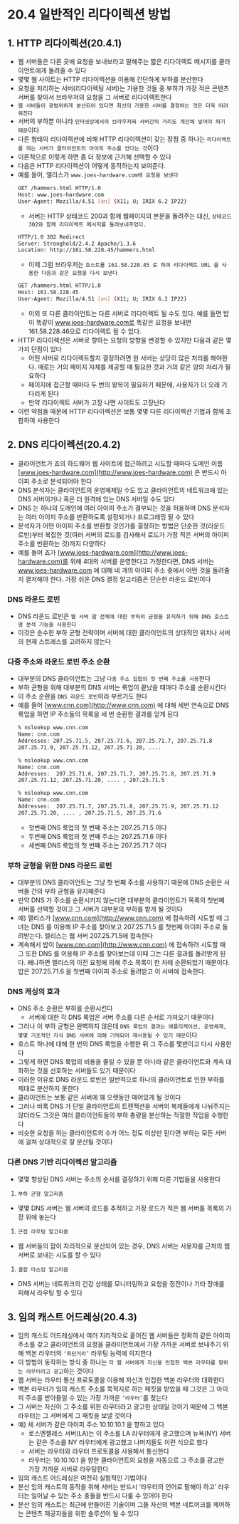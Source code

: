 # 20.4 일반적인 리다이렉션 방법

## 1. HTTP 리다이렉션(20.4.1)

- 웹 서버들은 다른 곳에 요청을 보내보라고 말해주는 짧은 리다이렉트 메시지를 클라이언트에게 돌려줄 수 있다
- 몇몇 웹 사이트는 HTTP 리다이렉션을 이용해 간단하게 부하를 분산한다
- 요청을 처리하는 서버(리다이렉팅 서버)는 가용한 것들 중 부하가 가장 적은 콘텐츠 서버를 찾아서 브라우저의 요청을 그 서버로 리다이렉트한다
- `웹 서버들이 광범위하게 분산되어 있다면 최선의 가용한 서버를 결정하는 것은 더욱 어려워진다`
- 서버의 부하뿐 아니라 `인터넷상에서의 브라우저와 서버간의 거리도 계산에 넣어야 하기 때문`이다
- 다른 형태의 리다이렉션에 비해 HTTP 리다이렉션이 갖는 장점 중 하나는 `리다이렉트를 하는 서버가 클라이언트의 아이피 주소를 안다는 것`이다
- 이론적으로 이렇게 하면 좀 더 정보에 근거해 선택할 수 있다
- 다음은 HTTP 리다이렉션이 어떻게 동작하는지 보여준다.
- 예를 들어, 앨리스가 `www.joes-hardware.com에 요청을 보낸다`
  ```bash
  GET /hammers.html HTTP/1.0
  Host: www.joes-hardware.com
  User-Agent: Mozilla/4.51 [en] (X11; U; IRIX 6.2 IP22)
  ```
  - 서버는 HTTP 상태코드 200과 함께 웹페이지의 본문을 돌려주는 대신, `상태코드 302와 함께 리다이렉트 메시지를 돌려보내주었다.`
  ```bash
  HTTP/1.0 302 Redirect
  Server: Stronghold/2.4.2 Apache/1.3.6
  Location: http://161.58.228.45/hammers.html
  ```
  - 이제 그럼 브라우저는 `호스트를 161.58.228.45 로 하여 리다이렉트 URL 을 사용한 다음과 같은 요청을 다시 보낸다`
  ```bash
  GET /hammers.html HTTP/1.0
  Host: 161.58.228.45
  User-Agent: Mozilla/4.51 [en] (X11; U; IRIX 6.2 IP22)
  ```
  - 이외 또 다른 클라이언트는 다른 서버로 리다이렉트 될 수도 있다. 예를 들면 밥이 똑같이 www.joes-hardware.com로 똑같은 요청을 보내면 161.58.228.46으로 리다이렉트 될 수 있다.
- HTTP 리다이렉션은 서버로 향하는 요청의 방향을 변경할 수 있지만 다음과 같은 몇가지 단점이 있다
  - 어떤 서버로 리다이렉트할지 결정하려면 원 서버는 상당히 많은 처리를 해야한다. 때로는 거의 페이지 자체를 제공할 때 필요한 것과 거의 같은 양의 처리가 필요하다
  - 페이지에 접근할 때마다 두 번의 왕복이 필요하기 때문에, 사용자가 더 오래 기다리게 된다
  - 만약 리다이렉트 서버가 고장 나면 사이트도 고장난다
- 이런 약점들 때문에 HTTP 리다이렉션은 보통 몇몇 다른 리다이렉션 기법과 함께 조합하여 사용한다

## 2. DNS 리다이렉션(20.4.2)

- 클라이언트가 죠의 하드웨어 웹 사이트에 접근하려고 시도할 때마다 도메인 이름 [www.joes-hardware.com](http://www.joes-hardware.com) 은 반드시 아이피 주소로 분석되어야 한다
- DNS 분석자는 클라이언트의 운영체제일 수도 있고 클라이언트의 네트워크에 있는 DNS 서버이거나 혹은 더 원격에 있는 DNS 서버일 수도 있다
- DNS 는 하나의 도메인에 여러 아이피 주소가 결부되는 것을 허용하며 DNS 분석자는 여러 아이피 주소를 반환하도록 설정되거나 프로그래밍 될 수 있다
- 분석자가 어떤 아이피 주소를 반환할 것인가를 결정하는 방법은 단순한 것(라운드 로빈)부터 복잡한 것(여러 서버의 로드를 검사해서 로드가 가장 적은 서버의 아이피 주소를 반환하는 것)까지 다양하다
- 예를 들어 죠가 [www.joes-hardware.com](http://www.joes-hardware.com)를 위해 4대의 서버를 운영한다고 가정한다면, DNS 서버는 www.joes-hardware.com 에 대해 네 개의 아이피 주소 중에서 어떤 것을 돌려줄지 결저해야 한다. 가장 쉬운 DNS 결정 알고리즘은 단순한 라운드 로빈이다

### DNS 라운드 로빈

- DNS 라운드 로빈은 `웹 서버 팜 전체에 대한 부하의 균형을 유지하기 위해 DNS 호스트 명 분석 기능을 사용한다`
- 이것은 순수한 부하 균형 전략이며 서버에 대한 클라이언트의 상대적인 위치나 서버의 현재 스트레스를 고려하지 않는다

### 다중 주소와 라운드 로빈 주소 순환

- 대부분의 DNS 클라이언트는 그냥 `다중 주소 집합의 첫 번째 주소를 사용`한다
- 부하 균형을 위해 대부분의 DNS 서버는 룩업이 끝났을 때마다 주소를 순환시킨다
- 이 주소 순환을 `DNS 라운드 로빈`이라 부르기도 한다
- 예를 들어 [www.cnn.com](http://www.cnn.com) 에 대해 세번 연속으로 DNS 룩업을 하면 IP 주소들의 목록을 세 번 순환한 결과를 얻게 된다
  ```bash
  % nslookup www.cnn.com
  Name: cnn.com
  Addresses: 207.25.71.5, 207.25.71.6, 207.25.71.7, 207.25.71.8
  207.25.71.9, 207.25.71.12, 207.25.71.20, ....

  % nslookup www.cnn.com
  Name: cnn.com
  Addresses:  207.25.71.6, 207.25.71.7, 207.25.71.8, 207.25.71.9
  207.25.71.12, 207.25.71.20, .... , 207.25.71.5

  % nslookup www.cnn.com
  Name: cnn.com
  Addresses:  207.25.71.7, 207.25.71.8, 207.25.71.9, 207.25.71.12
  207.25.71.20, .... , 207.25.71.5, 207.25.71.6
  ```
  - 첫번째 DNS 룩업의 첫 번째 주소는 207.25.71.5 이다
  - 두번째 DNS 룩업의 첫 번째 주소는 207.25.71.6 이다
  - 세번째 DNS 룩업의 첫 번째 주소는 207.25.71.7 이다

### 부하 균형을 위한 DNS 라운드 로빈

- 대부분의 DNS 클라이언트는 그냥 첫 번째 주소를 사용하기 때문에 DNS 순환은 서버들 간의 부하 균형을 유지해준다
- 만약 DNS 가 주소를 순환시키지 않는다면 대부분의 클라이언트가 목록의 첫번째 서버를 선택할 것이고 그 서버가 대부분의 부하를 받게 될 것이다
- 예) 앨리스가 [www.cnn.com](http://www.cnn.com) 에 접속하려 시도할 때 그녀는 DNS 를 이용해 IP 주소를 찾아보고 207.25.71.5 를 첫번째 아이피 주소로 돌려받는다. 앨리스는 웹 서버 207.25.71.5에 접속한다
- 계속해서 밥이 [www.cnn.com](http://www.cnn.com) 에 접속하려 시도할 때 그 또한 DNS 를 이용해 IP 주소를 찾아보는데 이때 그는 다른 결과를 돌려받게 된다. 왜냐하면 앨리스의 이전 요청에 의해 주소 목록이 한 차례 순환되었기 때문이다. 밥은 207.25.71.6 을 첫번째 아이피 주소로 돌려받고 이 서버에 접속한다.

### DNS 캐싱의 효과

- DNS 주소 순환은 부하를 순환시킨다
  - 서버에 대한 각 DNS 룩업은 서버 주소를 다른 순서로 가져오기 때문이다
- 그러나 이 부하 균형은 완벽하지 않은데 `DNS 룩업의 결과는 애플리케이션, 운영체제, 몇몇 기초적인 자식 DNS 서버에 의해 기억되어 재사용될 수 있기 때문`이다
- 호스트 하나에 대해 한 번의 DNS 룩업을 수행한 뒤 그 주소를 몇번이고 다시 사용한다
- 그렇게 하면 DNS 룩업의 비용을 줄일 수 있을 뿐 아니라 같은 클라이언트와 계속 대화하는 것을 선호하는 서버들도 있기 때문이다
- 이러한 이유로 DNS 라운드 로빈은 일반적으로 하나의 클라이언트로 인한 부하를 제대로 분산하지 못한다
- 클라이언트는 보통 같은 서버에 꽤 오랫동안 매어있게 될 것이다
- 그러나 비록 DNS 가 단일 클라이언트의 트랜잭션을 서버의 복제들에게 나눠주지는 않더라도 그것은 여러 클라이언트들의 부하 총량을 분산하는 적절한 작업을 수행한다
- 비슷한 요청을 하는 클라이언트의 수가 어느 정도 이상만 된다면 부하는 모든 서버에 걸쳐 상대적으로 잘 분산될 것이다

### 다른 DNS 기반 리다이렉션 알고리즘

- 몇몇 향상된 DNS 서버는 주소의 순서를 결정하기 위해 다른 기법들을 사용한다

1. `부하 균형 알고리즘`

- 몇몇 DNS 서버는 웹 서버의 로드를 추적하고 가장 로드가 적은 웹 서버를 목록의 가장 위에 놓는다

1. `근접 라우팅 알고리즘`

- 웹 서버들의 팜이 지리적으로 분산되어 있는 경우, DNS 서버는 사용자를 근처의 웹 서버로 보내는 시도를 할 수 있다

1. `결함 마스킹 알고리즘`

- DNS 서버는 네트워크의 건강 상태를 모니터링하고 요청을 정전이나 기타 장애를 피해서 라우팅 할 수 있다

## 3. 임의 캐스트 어드레싱(20.4.3)

- 임의 캐스트 어드레싱에서 여러 지리적으로 흩어진 웹 서버들은 정확히 같은 아이피 주소를 갖고 클라이언트의 요청을 클라이언트에서 가장 가까운 서버로 보내주기 위해 백본 라우터의 `‘최단거리’` 라우팅 능력에 의지한다
- 이 방법이 동작하는 방식 중 하나는 `각 웹 서버에게 자신을 인접한 백본 라우터를 향하는 라우터라고 광고`하는 것이다
- 웹 서버는 라우터 통신 프로토콜을 이용해 자신과 인접한 백본 라우터와 대화한다
- 백본 라우터가 임의 캐스트 주소를 목적지로 하는 패킷을 받았을 때 그것은 그 아이피 주소를 받아들일 수 있는 가장 가까운 `‘라우터’`를 찾는다
- 그 서버는 자신이 그 주소를 위한 라우터라고 광고한 상태일 것이기 때문에 그 백본 라우터는 그 서버에게 그 패킷을 보낼 것이다
- 예) 세 서버가 같은 아이피 주소 10.10.10.1 을 향하고 있다
  - 로스엔젤레스 서버(LA)는 이 주소를 LA 라우터에게 광고했으며 뉴욕(NY) 서버는 같은 주소를 NY 라우터에게 광고했고 나머지들도 이런 식으로 했다
  - 서버는 라우터와 라우터 프로토콜을 사용해서 통신한다
  - 라우터는 10.10.10.1 을 향한 클라이언트의 요청을 자동으로 그 주소를 광고한 가장 가까운 서버로 라우팅한다
- 임의 캐스트 어드레싱은 여전히 실험적인 기법이다
- 분산 임의 캐스트의 동작을 위해 서버는 반드시 ‘라우터의 언어로 말해야 하고’ 라우터는 일어날 수 있는 주소 충돌을 반드시 다룰 수 있어야 한다
- 분산 임의 캐스트는 최근에 만들어진 기술이며 그들 자신의 백본 네트어크를 제어하는 콘텐츠 제공자들을 위한 솔루션이 될 수 있다
